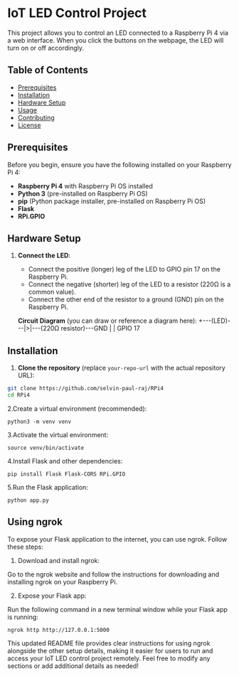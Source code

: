 # IoT LED Control Project

This project allows you to control an LED connected to a Raspberry Pi 4 via a web interface. When you click the buttons on the webpage, the LED will turn on or off accordingly.

## Table of Contents

- [Prerequisites](#prerequisites)
- [Installation](#installation)
- [Hardware Setup](#hardware-setup)
- [Usage](#usage)
- [Contributing](#contributing)
- [License](#license)

## Prerequisites

Before you begin, ensure you have the following installed on your Raspberry Pi 4:

- **Raspberry Pi 4** with Raspberry Pi OS installed
- **Python 3** (pre-installed on Raspberry Pi OS)
- **pip** (Python package installer, pre-installed on Raspberry Pi OS)
- **Flask**
- **RPi.GPIO**

## Hardware Setup

1. **Connect the LED**:
   - Connect the positive (longer) leg of the LED to GPIO pin 17 on the Raspberry Pi.
   - Connect the negative (shorter) leg of the LED to a resistor (220Ω is a common value).
   - Connect the other end of the resistor to a ground (GND) pin on the Raspberry Pi.

   **Circuit Diagram** (you can draw or reference a diagram here):
        +---(LED)---|>|---(220Ω resistor)---GND
   |
   |
 GPIO 17



## Installation

1. **Clone the repository** (replace `your-repo-url` with the actual repository URL):

```bash
git clone https://github.com/selvin-paul-raj/RPi4
cd RPi4
```
2.Create a virtual environment (recommended):
```
python3 -m venv venv
```
3.Activate the virtual environment:
```
source venv/bin/activate
```
4.Install Flask and other dependencies:
```
pip install Flask Flask-CORS RPi.GPIO
```
5.Run the Flask application:
```
python app.py
```
## Using ngrok
To expose your Flask application to the internet, you can use ngrok. Follow these steps:

1. Download and install ngrok:

Go to the ngrok website and follow the instructions for downloading and installing ngrok on your Raspberry Pi.

2. Expose your Flask app:

Run the following command in a new terminal window while your Flask app is running:
```
ngrok http http://127.0.0.1:5000

```

This updated README file provides clear instructions for using ngrok alongside the other setup details, making it easier for users to run and access your IoT LED control project remotely. Feel free to modify any sections or add additional details as needed!



